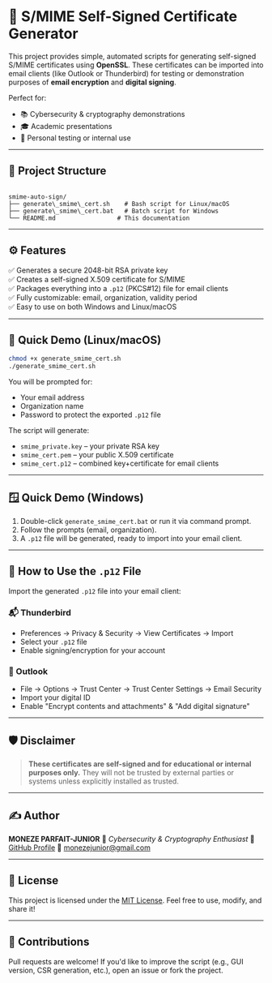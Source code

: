 
# 🔐 S/MIME Self-Signed Certificate Generator

This project provides simple, automated scripts for generating self-signed S/MIME certificates using **OpenSSL**. These certificates can be imported into email clients (like Outlook or Thunderbird) for testing or demonstration purposes of **email encryption** and **digital signing**.

Perfect for:
- 📚 Cybersecurity & cryptography demonstrations
- 🎓 Academic presentations
- 💼 Personal testing or internal use

---

## 📁 Project Structure

```

smime-auto-sign/
├── generate\_smime\_cert.sh    # Bash script for Linux/macOS
├── generate\_smime\_cert.bat   # Batch script for Windows
└── README.md                 # This documentation

````

---

## ⚙️ Features

✅ Generates a secure 2048-bit RSA private key  
✅ Creates a self-signed X.509 certificate for S/MIME  
✅ Packages everything into a `.p12` (PKCS#12) file for email clients  
✅ Fully customizable: email, organization, validity period  
✅ Easy to use on both Windows and Linux/macOS  

---

## 🧪 Quick Demo (Linux/macOS)

```bash
chmod +x generate_smime_cert.sh
./generate_smime_cert.sh
````

You will be prompted for:

* Your email address
* Organization name
* Password to protect the exported `.p12` file

The script will generate:

* `smime_private.key` – your private RSA key
* `smime_cert.pem` – your public X.509 certificate
* `smime_cert.p12` – combined key+certificate for email clients

---

## 🪟 Quick Demo (Windows)

1. Double-click `generate_smime_cert.bat` or run it via command prompt.
2. Follow the prompts (email, organization).
3. A `.p12` file will be generated, ready to import into your email client.

---

## 📧 How to Use the `.p12` File

Import the generated `.p12` file into your email client:

### 📬 Thunderbird

* Preferences → Privacy & Security → View Certificates → Import
* Select your `.p12` file
* Enable signing/encryption for your account

### 💼 Outlook

* File → Options → Trust Center → Trust Center Settings → Email Security
* Import your digital ID
* Enable "Encrypt contents and attachments" & "Add digital signature"

---

## 🛡️ Disclaimer

> **These certificates are self-signed and for educational or internal purposes only.**
> They will not be trusted by external parties or systems unless explicitly installed as trusted.

---

## ✍️ Author

**MONEZE PARFAIT-JUNIOR**
📘 *Cybersecurity & Cryptography Enthusiast*
🔗 [GitHub Profile](https://github.com/Lordpanda2003)
📧 [monezejunior@gmail.com](mailto:monezejunior@gmail.com)

---

## 📜 License

This project is licensed under the [MIT License](LICENSE).
Feel free to use, modify, and share it!

---

## 🙌 Contributions

Pull requests are welcome!
If you'd like to improve the script (e.g., GUI version, CSR generation, etc.), open an issue or fork the project.
